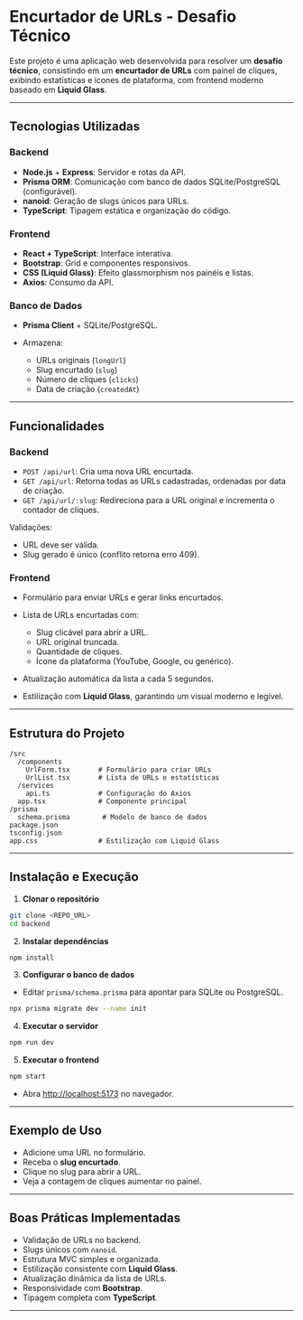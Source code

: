 # Encurtador de URLs - Desafio Técnico

Este projeto é uma aplicação web desenvolvida para resolver um **desafio técnico**, consistindo em um **encurtador de URLs** com painel de cliques, exibindo estatísticas e ícones de plataforma, com frontend moderno baseado em **Liquid Glass**.

---

## Tecnologias Utilizadas

### Backend

* **Node.js** + **Express**: Servidor e rotas da API.
* **Prisma ORM**: Comunicação com banco de dados SQLite/PostgreSQL (configurável).
* **nanoid**: Geração de slugs únicos para URLs.
* **TypeScript**: Tipagem estática e organização do código.

### Frontend

* **React + TypeScript**: Interface interativa.
* **Bootstrap**: Grid e componentes responsivos.
* **CSS (Liquid Glass)**: Efeito glassmorphism nos painéis e listas.
* **Axios**: Consumo da API.

### Banco de Dados

* **Prisma Client** + SQLite/PostgreSQL.
* Armazena:

  * URLs originais (`longUrl`)
  * Slug encurtado (`slug`)
  * Número de cliques (`clicks`)
  * Data de criação (`createdAt`)

---

## Funcionalidades

### Backend

* `POST /api/url`: Cria uma nova URL encurtada.
* `GET /api/url`: Retorna todas as URLs cadastradas, ordenadas por data de criação.
* `GET /api/url/:slug`: Redireciona para a URL original e incrementa o contador de cliques.

Validações:

* URL deve ser válida.
* Slug gerado é único (conflito retorna erro 409).

### Frontend

* Formulário para enviar URLs e gerar links encurtados.
* Lista de URLs encurtadas com:

  * Slug clicável para abrir a URL.
  * URL original truncada.
  * Quantidade de cliques.
  * Ícone da plataforma (YouTube, Google, ou genérico).
* Atualização automática da lista a cada 5 segundos.
* Estilização com **Liquid Glass**, garantindo um visual moderno e legível.

---

## Estrutura do Projeto

```
/src
  /components
    UrlForm.tsx       # Formulário para criar URLs
    UrlList.tsx       # Lista de URLs e estatísticas
  /services
    api.ts            # Configuração do Axios
  app.tsx             # Componente principal
/prisma
  schema.prisma        # Modelo de banco de dados
package.json
tsconfig.json
app.css               # Estilização com Liquid Glass
```

---

## Instalação e Execução

1. **Clonar o repositório**

```bash
git clone <REPO_URL>
cd backend
```

2. **Instalar dependências**

```bash
npm install
```

3. **Configurar o banco de dados**

* Editar `prisma/schema.prisma` para apontar para SQLite ou PostgreSQL.

```bash
npx prisma migrate dev --name init
```

4. **Executar o servidor**

```bash
npm run dev
```

5. **Executar o frontend**

```bash
npm start
```

* Abra [http://localhost:5173](http://localhost:5173) no navegador.

---

## Exemplo de Uso

* Adicione uma URL no formulário.
* Receba o **slug encurtado**.
* Clique no slug para abrir a URL.
* Veja a contagem de cliques aumentar no painel.

---

## Boas Práticas Implementadas

* Validação de URLs no backend.
* Slugs únicos com `nanoid`.
* Estrutura MVC simples e organizada.
* Estilização consistente com **Liquid Glass**.
* Atualização dinâmica da lista de URLs.
* Responsividade com **Bootstrap**.
* Tipagem completa com **TypeScript**.

---



